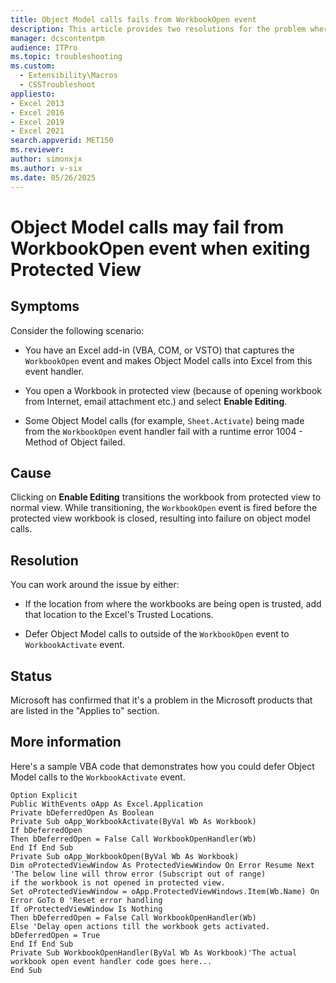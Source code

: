 ```yaml
---
title: Object Model calls fails from WorkbookOpen event
description: This article provides two resolutions for the problem where Object Model calls fail with a runtime error 1004 - Method of Object failed.
manager: dcscontentpm
audience: ITPro
ms.topic: troubleshooting
ms.custom: 
  - Extensibility\Macros
  - CSSTroubleshoot
appliesto:
- Excel 2013
- Excel 2016
- Excel 2019
- Excel 2021
search.appverid: MET150
ms.reviewer: 
author: simonxjx
ms.author: v-six
ms.date: 05/26/2025
---
```

# Object Model calls may fail from WorkbookOpen event when exiting Protected View

## Symptoms

Consider the following scenario:

- You have an Excel add-in (VBA, COM, or VSTO) that captures the `WorkbookOpen` event and makes Object Model calls into Excel from this event handler.

- You open a Workbook in protected view (because of opening workbook from Internet, email attachment etc.) and select **Enable Editing**.

- Some Object Model calls (for example, `Sheet.Activate`) being made from the `WorkbookOpen` event handler fail with a runtime error 1004 - Method of Object failed.

## Cause

Clicking on **Enable Editing** transitions the workbook from protected view to normal view. While transitioning, the `WorkbookOpen` event is fired before the protected view workbook is closed, resulting into failure on object model calls.

## Resolution

You can work around the issue by either:

- If the location from where the workbooks are being open is trusted, add that location to the Excel's Trusted Locations.

- Defer Object Model calls to outside of the `WorkbookOpen` event to `WorkbookActivate` event.

## Status

Microsoft has confirmed that it's a problem in the Microsoft products that are listed in the "Applies to" section.

## More information

Here's a sample VBA code that demonstrates how you could defer Object Model calls to the `WorkbookActivate` event.

```vba
Option Explicit
Public WithEvents oApp As Excel.Application 
Private bDeferredOpen As Boolean 
Private Sub oApp_WorkbookActivate(ByVal Wb As Workbook) 
If bDeferredOpen 
Then bDeferredOpen = False Call WorkbookOpenHandler(Wb) 
End If End Sub 
Private Sub oApp_WorkbookOpen(ByVal Wb As Workbook) 
Dim oProtectedViewWindow As ProtectedViewWindow On Error Resume Next 'The below line will throw error (Subscript out of range) 
if the workbook is not opened in protected view. 
Set oProtectedViewWindow = oApp.ProtectedViewWindows.Item(Wb.Name) On Error GoTo 0 'Reset error handling 
If oProtectedViewWindow Is Nothing 
Then bDeferredOpen = False Call WorkbookOpenHandler(Wb) 
Else 'Delay open actions till the workbook gets activated. bDeferredOpen = True 
End If End Sub 
Private Sub WorkbookOpenHandler(ByVal Wb As Workbook)'The actual workbook open event handler code goes here... 
End Sub
```
